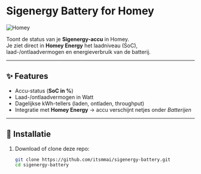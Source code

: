 # Sigenergy Battery for Homey

![Homey](https://athom.com/images/icons/homey-app-icon.svg)

Toont de status van je **Sigenergy-accu** in Homey.  
Je ziet direct in **Homey Energy** het laadniveau (SoC), laad-/ontlaadvermogen en energieverbruik van de batterij.

---

## ✨ Features
- Accu-status (**SoC in %**)  
- Laad-/ontlaadvermogen in Watt  
- Dagelijkse kWh-tellers (laden, ontladen, throughput)  
- Integratie met **Homey Energy** → accu verschijnt netjes onder *Batterijen*

---

## 🚀 Installatie
1. Download of clone deze repo:
   ```bash
   git clone https://github.com/itsmmai/sigenergy-battery.git
   cd sigenergy-battery


